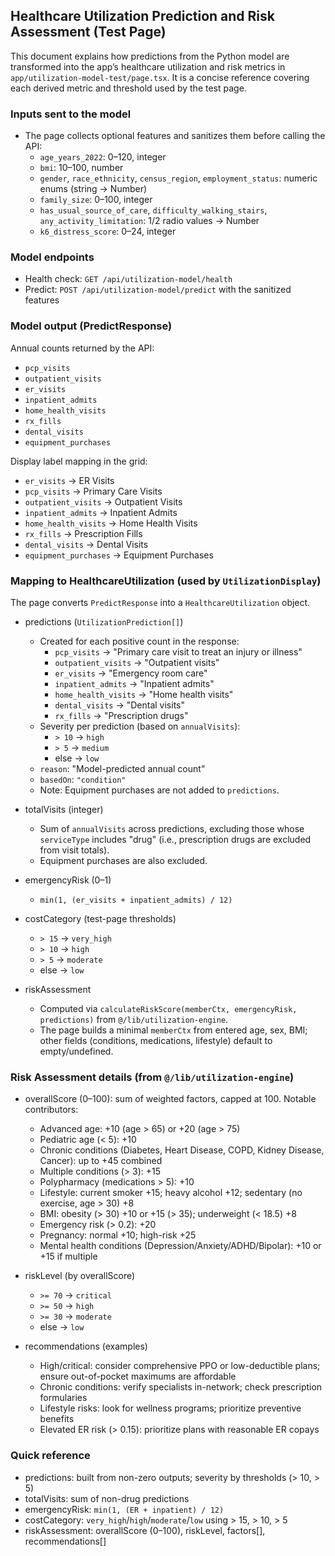 ## Healthcare Utilization Prediction and Risk Assessment (Test Page)

This document explains how predictions from the Python model are transformed into the app’s healthcare utilization and risk metrics in `app/utilization-model-test/page.tsx`. It is a concise reference covering each derived metric and threshold used by the test page.

### Inputs sent to the model

- The page collects optional features and sanitizes them before calling the API:
  - `age_years_2022`: 0–120, integer
  - `bmi`: 10–100, number
  - `gender`, `race_ethnicity`, `census_region`, `employment_status`: numeric enums (string → Number)
  - `family_size`: 0–100, integer
  - `has_usual_source_of_care`, `difficulty_walking_stairs`, `any_activity_limitation`: 1/2 radio values → Number
  - `k6_distress_score`: 0–24, integer

### Model endpoints

- Health check: `GET /api/utilization-model/health`
- Predict: `POST /api/utilization-model/predict` with the sanitized features

### Model output (PredictResponse)

Annual counts returned by the API:

- `pcp_visits`
- `outpatient_visits`
- `er_visits`
- `inpatient_admits`
- `home_health_visits`
- `rx_fills`
- `dental_visits`
- `equipment_purchases`

Display label mapping in the grid:

- `er_visits` → ER Visits
- `pcp_visits` → Primary Care Visits
- `outpatient_visits` → Outpatient Visits
- `inpatient_admits` → Inpatient Admits
- `home_health_visits` → Home Health Visits
- `rx_fills` → Prescription Fills
- `dental_visits` → Dental Visits
- `equipment_purchases` → Equipment Purchases

### Mapping to HealthcareUtilization (used by `UtilizationDisplay`)

The page converts `PredictResponse` into a `HealthcareUtilization` object.

- predictions (`UtilizationPrediction[]`)

  - Created for each positive count in the response:
    - `pcp_visits` → "Primary care visit to treat an injury or illness"
    - `outpatient_visits` → "Outpatient visits"
    - `er_visits` → "Emergency room care"
    - `inpatient_admits` → "Inpatient admits"
    - `home_health_visits` → "Home health visits"
    - `dental_visits` → "Dental visits"
    - `rx_fills` → "Prescription drugs"
  - Severity per prediction (based on `annualVisits`):
    - `> 10` → `high`
    - `> 5` → `medium`
    - else → `low`
  - `reason`: "Model-predicted annual count"
  - `basedOn`: `"condition"`
  - Note: Equipment purchases are not added to `predictions`.

- totalVisits (integer)

  - Sum of `annualVisits` across predictions, excluding those whose `serviceType` includes "drug" (i.e., prescription drugs are excluded from visit totals).
  - Equipment purchases are also excluded.

- emergencyRisk (0–1)

  - `min(1, (er_visits + inpatient_admits) / 12)`

- costCategory (test-page thresholds)

  - `> 15` → `very_high`
  - `> 10` → `high`
  - `> 5` → `moderate`
  - else → `low`

- riskAssessment
  - Computed via `calculateRiskScore(memberCtx, emergencyRisk, predictions)` from `@/lib/utilization-engine`.
  - The page builds a minimal `memberCtx` from entered age, sex, BMI; other fields (conditions, medications, lifestyle) default to empty/undefined.

### Risk Assessment details (from `@/lib/utilization-engine`)

- overallScore (0–100): sum of weighted factors, capped at 100. Notable contributors:

  - Advanced age: +10 (age > 65) or +20 (age > 75)
  - Pediatric age (< 5): +10
  - Chronic conditions (Diabetes, Heart Disease, COPD, Kidney Disease, Cancer): up to +45 combined
  - Multiple conditions (> 3): +15
  - Polypharmacy (medications > 5): +10
  - Lifestyle: current smoker +15; heavy alcohol +12; sedentary (no exercise, age > 30) +8
  - BMI: obesity (> 30) +10 or +15 (> 35); underweight (< 18.5) +8
  - Emergency risk (> 0.2): +20
  - Pregnancy: normal +10; high-risk +25
  - Mental health conditions (Depression/Anxiety/ADHD/Bipolar): +10 or +15 if multiple

- riskLevel (by overallScore)

  - `>= 70` → `critical`
  - `>= 50` → `high`
  - `>= 30` → `moderate`
  - else → `low`

- recommendations (examples)
  - High/critical: consider comprehensive PPO or low-deductible plans; ensure out-of-pocket maximums are affordable
  - Chronic conditions: verify specialists in-network; check prescription formularies
  - Lifestyle risks: look for wellness programs; prioritize preventive benefits
  - Elevated ER risk (> 0.15): prioritize plans with reasonable ER copays

### Quick reference

- predictions: built from non-zero outputs; severity by thresholds (> 10, > 5)
- totalVisits: sum of non-drug predictions
- emergencyRisk: `min(1, (ER + inpatient) / 12)`
- costCategory: `very_high`/`high`/`moderate`/`low` using > 15, > 10, > 5
- riskAssessment: overallScore (0–100), riskLevel, factors[], recommendations[]
